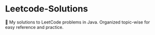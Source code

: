 # Leetcode-Solutions
🚀 My solutions to LeetCode problems in Java. Organized topic-wise for easy reference and practice.
